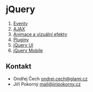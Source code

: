 # jQuery

1. [Eventy](events.md)
2. [AJAX](ajax.md)
3. [Animace a vizuální efekty](animations.md)
4. [Pluginy](plugins.md)
3. [jQuery UI](jquery-ui.md)
4. [jQuery Mobile](jquery-mobile.md)

## Kontakt
* Ondřej Čech <ondrej.cech@glami.cz>
* Jiří Pokorný <mail@jiripokorny.cz>
